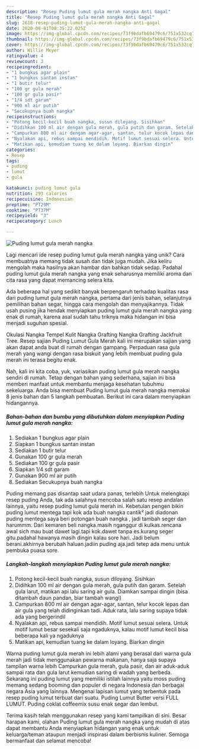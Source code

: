 ```yaml
---
description: "Resep Puding lumut gula merah nangka Anti Gagal"
title: "Resep Puding lumut gula merah nangka Anti Gagal"
slug: 2618-resep-puding-lumut-gula-merah-nangka-anti-gagal
date: 2020-08-01T00:35:22.025Z
image: https://img-global.cpcdn.com/recipes/73f9bdafb69479c6/751x532cq70/puding-lumut-gula-merah-nangka-foto-resep-utama.jpg
thumbnail: https://img-global.cpcdn.com/recipes/73f9bdafb69479c6/751x532cq70/puding-lumut-gula-merah-nangka-foto-resep-utama.jpg
cover: https://img-global.cpcdn.com/recipes/73f9bdafb69479c6/751x532cq70/puding-lumut-gula-merah-nangka-foto-resep-utama.jpg
author: Willie Meyer
ratingvalue: 4
reviewcount: 3
recipeingredient:
- "1 bungkus agar plain"
- "1 bungkus santan instan"
- "1 butir telur"
- "100 gr gula merah"
- "100 gr gula pasir"
- "1/4 sdt garam"
- "900 ml air putih"
- "Secukupnya buah nangka"
recipeinstructions:
- "Potong kecil-kecil buah nangka, susun diloyang. Sisihkan"
- "Didihkan 100 ml air dengan gula merah, gula putih dan garam. Setelah gula larut, matikan api lalu saring air gula. Diamkan sampai dingin (bisa ditambah daun pandan, biar tambah wangi)"
- "Campurkan 800 ml air dengan agar-agar, santan, telur kocok lepas dan air gula yang telah didinginkan tadi. Aduk rata, lalu saring supaya tidak ada yang bergerindil"
- "Nyalakan api, rebus sampai mendidih. Motif lumut sesuai selera. Untuk motif lumut besar sesekali saja ngaduknya, kalau motif lumut kecil bisa beberapa kali ya ngaduknya"
- "Matikan api, kemudian tuang ke dalam loyang. Biarkan dingin"
categories:
- Resep
tags:
- puding
- lumut
- gula

katakunci: puding lumut gula 
nutrition: 293 calories
recipecuisine: Indonesian
preptime: "PT29M"
cooktime: "PT37M"
recipeyield: "3"
recipecategory: Lunch

---
```



![Puding lumut gula merah nangka](https://img-global.cpcdn.com/recipes/73f9bdafb69479c6/751x532cq70/puding-lumut-gula-merah-nangka-foto-resep-utama.jpg)

Lagi mencari ide resep puding lumut gula merah nangka yang unik? Cara membuatnya memang tidak susah dan tidak juga mudah. Jika keliru mengolah maka hasilnya akan hambar dan bahkan tidak sedap. Padahal puding lumut gula merah nangka yang enak seharusnya memiliki aroma dan cita rasa yang dapat memancing selera kita.

Ada beberapa hal yang sedikit banyak berpengaruh terhadap kualitas rasa dari puding lumut gula merah nangka, pertama dari jenis bahan, selanjutnya pemilihan bahan segar, hingga cara mengolah dan menyajikannya. Tidak usah pusing jika hendak menyiapkan puding lumut gula merah nangka yang enak di rumah, karena asal sudah tahu triknya maka hidangan ini bisa menjadi suguhan spesial.

Okulasi Nangka Tempel Kulit Nangka Grafting Nangka Grafting Jackfruit Tree. Resep sajian Puding Lumut Gula Merah kali ini merupakan sajian yang akan dapat anda buat di rumah dengan gampang. Perpaduan rasa gula merah yang wangi dengan rasa biskuit yang lebih membuat puding gula merah ini terasa begitu enak.


Nah, kali ini kita coba, yuk, variasikan puding lumut gula merah nangka sendiri di rumah. Tetap dengan bahan yang sederhana, sajian ini bisa memberi manfaat untuk membantu menjaga kesehatan tubuhmu sekeluarga. Anda bisa membuat Puding lumut gula merah nangka memakai 8 jenis bahan dan 5 langkah pembuatan. Berikut ini cara dalam menyiapkan hidangannya.

<!--inarticleads1-->

##### Bahan-bahan dan bumbu yang dibutuhkan dalam menyiapkan Puding lumut gula merah nangka:

1. Sediakan 1 bungkus agar plain
1. Siapkan 1 bungkus santan instan
1. Sediakan 1 butir telur
1. Gunakan 100 gr gula merah
1. Sediakan 100 gr gula pasir
1. Siapkan 1/4 sdt garam
1. Gunakan 900 ml air putih
1. Sediakan Secukupnya buah nangka


Puding memang pas disantap saat udara panas, terlebih Untuk melengkapi resep puding Anda, tak ada salahnya mencoba salah satu resep andalan lainnya, yaitu resep puding lumut gula merah ini. Kebetulan pengen bikin puding lumut mentega tapi kok ada buah nangka cantik² jadi diadonan puding mentega saya beri potongan buah nangka , jadi tambah seger dan harummm. Dari kemaren beli nangka.masih nganggur di kulkas.rencana awal sich mau buat dawet lagi.tapi kok.dawet tanpa es.kurang seger gitu.padahal hawanya masih dingin kalau sore hari. Jadi belum berani.akhirnya berubah haluan.jadiin puding aja.jadi tetep ada menu untuk pembuka puasa sore. 

<!--inarticleads2-->

##### Langkah-langkah menyiapkan Puding lumut gula merah nangka:

1. Potong kecil-kecil buah nangka, susun diloyang. Sisihkan
1. Didihkan 100 ml air dengan gula merah, gula putih dan garam. Setelah gula larut, matikan api lalu saring air gula. Diamkan sampai dingin (bisa ditambah daun pandan, biar tambah wangi)
1. Campurkan 800 ml air dengan agar-agar, santan, telur kocok lepas dan air gula yang telah didinginkan tadi. Aduk rata, lalu saring supaya tidak ada yang bergerindil
1. Nyalakan api, rebus sampai mendidih. Motif lumut sesuai selera. Untuk motif lumut besar sesekali saja ngaduknya, kalau motif lumut kecil bisa beberapa kali ya ngaduknya
1. Matikan api, kemudian tuang ke dalam loyang. Biarkan dingin


Warna puding lumut gula merah ini lebih alami yang berasal dari warna gula merah jadi tidak menggunakan pewarna makanan, hanya saja supaya tampilan warna lebih Campurkan gula merah, gula pasir, dan air aduk-aduk sampai rata dan gula larut kemudian saring di wadah yang berbeda. Sekarang ini puding lumut yang memiliki istilah lainnya yaitu moss puding memang sedang booming dan populer di negara Indonesia dan berbagai negara Asia yang lainnya. Mengenai lapisan lumut yang terbentuk pada resep puding lumut terbuat dari suatu. Puding Lumut Butter versi FULL LUMUT. Puding coklat coffeemix susu enak segar dan lembut. 

Terima kasih telah menggunakan resep yang kami tampilkan di sini. Besar harapan kami, olahan Puding lumut gula merah nangka yang mudah di atas dapat membantu Anda menyiapkan hidangan yang enak untuk keluarga/teman ataupun menjadi inspirasi dalam berbisnis kuliner. Semoga bermanfaat dan selamat mencoba!
